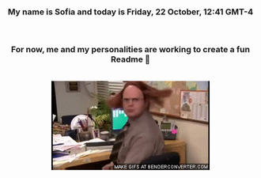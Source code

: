 


<div align="center">
<h3 >My name is Sofia and today is Friday, 22 October, 12:41 GMT-4</h3><br>
<h3 >For now, me and my personalities are working to create a fun Readme 👋
</h3><br>
<img src='img/dwight.gif' alt='working...'/>
</div>
